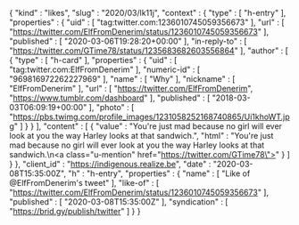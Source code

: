 {
  "kind" : "likes",
  "slug" : "2020/03/lk11j",
  "context" : {
    "type" : [ "h-entry" ],
    "properties" : {
      "uid" : [ "tag:twitter.com:1236010745059356673" ],
      "url" : [ "https://twitter.com/ElfFromDenerim/status/1236010745059356673" ],
      "published" : [ "2020-03-06T19:28:20+00:00" ],
      "in-reply-to" : [ "https://twitter.com/GTime78/status/1235683682603556864" ],
      "author" : [ {
        "type" : [ "h-card" ],
        "properties" : {
          "uid" : [ "tag:twitter.com:ElfFromDenerim" ],
          "numeric-id" : [ "969816972262227969" ],
          "name" : [ "Why" ],
          "nickname" : [ "ElfFromDenerim" ],
          "url" : [ "https://twitter.com/ElfFromDenerim", "https://www.tumblr.com/dashboard" ],
          "published" : [ "2018-03-03T06:09:19+00:00" ],
          "photo" : [ "https://pbs.twimg.com/profile_images/1231058252168740865/Ui1khoWT.jpg" ]
        }
      } ],
      "content" : [ {
        "value" : "You're just mad because no girl will ever look at you the way Harley looks at that sandwich.",
        "html" : "You're just mad because no girl will ever look at you the way Harley looks at that sandwich.\n<a class=\"u-mention\" href=\"https://twitter.com/GTime78\"></a>"
      } ]
    }
  },
  "client_id" : "https://indigenous.realize.be",
  "date" : "2020-03-08T15:35:00Z",
  "h" : "h-entry",
  "properties" : {
    "name" : [ "Like of @ElfFromDenerim's tweet" ],
    "like-of" : [ "https://twitter.com/ElfFromDenerim/status/1236010745059356673" ],
    "published" : [ "2020-03-08T15:35:00Z" ],
    "syndication" : [ "https://brid.gy/publish/twitter" ]
  }
}
